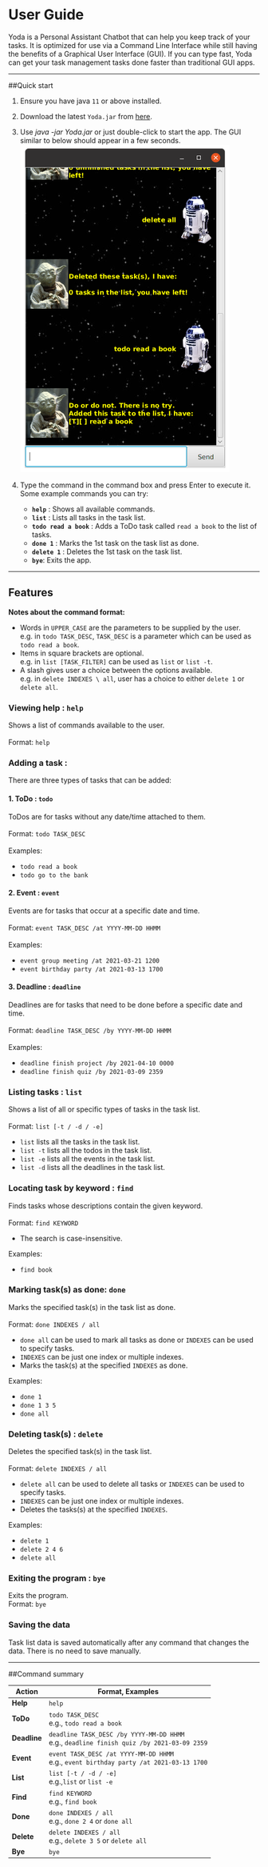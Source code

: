 # User Guide
Yoda is a Personal Assistant Chatbot that can help you
keep track of your tasks. It is optimized for use via
a Command Line Interface while still having the benefits
of a Graphical User Interface (GUI). If you can type fast, 
Yoda can get your task management tasks done faster than 
traditional GUI apps.

--------------------------------------------------------------------------------------------------------------------

##Quick start
1. Ensure you have java `11` or above installed.
   
1. Download the latest `Yoda.jar` from [here](https://github.com/vivegank/ip/releases).

1. Use _java -jar Yoda.jar_ or just double-click to start the app. The GUI
similar to below should appear in a few seconds.<br>
   ![UI](Ui.png)
   
1. Type the command in the command box and press Enter to execute it.<br>
Some example commands you can try:
   * **`help`** : Shows all available commands.
   * **`list`** : Lists all tasks in the task list.
   * **`todo read a book`** : Adds a ToDo task called `read a book` to the list of tasks.
   * **`done 1`** : Marks the 1st task on the task list as done.
   * **`delete 1`** : Deletes the 1st task on the task list.
   * **`bye`**: Exits the app.
   
--------------------------------------------------------------------------------------------------------------------

## Features 
**Notes about the command format:**<br>
* Words in `UPPER_CASE` are the parameters to be supplied by the user.<br>
  e.g. in `todo TASK_DESC`, `TASK_DESC` is a parameter which can be used as `todo read a book`.
* Items in square brackets are optional.<br>
  e.g. in `list [TASK_FILTER]` can be used as `list` or `list -t`.
* A slash gives user a choice between the options available.<br>
  e.g. in `delete INDEXES \ all`, user has a choice to either `delete 1` or `delete all`.

### Viewing help : `help`  
Shows a list of commands available to the user.<br><br>
Format: `help`

### Adding a task :
There are three types of tasks that can be added:
#### 1. ToDo : `todo`
ToDos are for tasks without any date/time attached to them.<br><br>
Format: `todo TASK_DESC`<br><br>
Examples:
* `todo read a book`
* `todo go to the bank`
#### 2. Event : `event`
Events are for tasks that occur at a specific date and time.<br><br>
Format: `event TASK_DESC /at YYYY-MM-DD HHMM`<br><br>
Examples:
* `event group meeting /at 2021-03-21 1200`
* `event birthday party /at 2021-03-13 1700`
#### 3. Deadline : `deadline`
Deadlines are for tasks that need to be done before a specific date and time.<br><br>
Format: `deadline TASK_DESC /by YYYY-MM-DD HHMM`<br><br>
Examples:
* `deadline finish project /by 2021-04-10 0000`
* `deadline finish quiz /by 2021-03-09 2359`

### Listing tasks : `list`
Shows a list of all or specific types of tasks in the task list.<br><br>
Format: `list [-t / -d / -e]`<br>
* `list` lists all the tasks in the task list.
* `list -t` lists all the todos in the task list.
* `list -e` lists all the events in the task list.
* `list -d` lists all the deadlines in the task list.

### Locating task by keyword : `find`
Finds tasks whose descriptions contain the given keyword.<br><br>
Format: `find KEYWORD`
* The search is case-insensitive.

Examples:
* `find book`

### Marking task(s) as done: `done`
Marks the specified task(s) in the task list as done.<br><br>
Format: `done INDEXES / all`
* `done all` can be used to mark all tasks as done or `INDEXES` can be used to specify tasks.
* `INDEXES` can be just one index or multiple indexes.
* Marks the task(s) at the specified `INDEXES` as done.

Examples:
* `done 1`
* `done 1 3 5`
* `done all`

### Deleting task(s) : `delete`
Deletes the specified task(s) in the task list.<br><br>
Format: `delete INDEXES / all`
* `delete all` can be used to delete all tasks or `INDEXES` can be used to specify tasks.
* `INDEXES` can be just one index or multiple indexes.
* Deletes the tasks(s) at the specified `INDEXES`.

Examples:
* `delete 1`
* `delete 2 4 6`
* `delete all`

### Exiting the program : `bye`
Exits the program.<br>
Format: `bye`

### Saving the data
Task list data is saved automatically after any command that changes the data. There is no need to save manually.

--------------------------------------------------------------------------------------------------------------------

##Command summary

Action | Format, Examples
--------|------------------
**Help** | `help`
**ToDo** | `todo TASK_DESC` <br> e.g., `todo read a book`
**Deadline** | `deadline TASK_DESC /by YYYY-MM-DD HHMM`<br> e.g., `deadline finish quiz /by 2021-03-09 2359`
**Event** | `event TASK_DESC /at YYYY-MM-DD HHMM`<br> e.g., `event birthday party /at 2021-03-13 1700`
**List** | `list [-t / -d / -e]`<br> e.g.,`list` or `list -e`
**Find** | `find KEYWORD`<br> e.g., `find book`
**Done** | `done INDEXES / all`<br> e.g., `done 2 4` or `done all`
**Delete** | `delete INDEXES / all`<br> e.g., `delete 3 5` or `delete all`
**Bye** | `bye`
